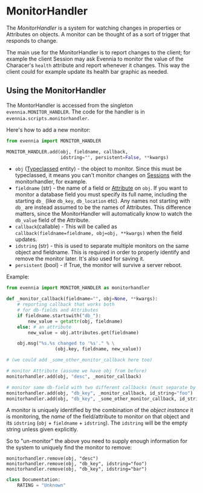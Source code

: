 # MonitorHandler


The *MonitorHandler* is a system for watching changes in properties or Attributes on objects. A monitor can be thought of as a sort of trigger that responds to change. 

The main use for the MonitorHandler is to report changes to the client; for example the client Session may ask Evennia to monitor the value of the Characer's `health` attribute and report whenever it changes. This way the client could for example update its health bar graphic as needed. 

## Using the MonitorHandler

The MontorHandler is accessed from the singleton `evennia.MONITOR_HANDLER`. The code for the handler is in `evennia.scripts.monitorhandler`.

Here's how to add a new monitor: 

```python
from evennia import MONITOR_HANDLER

MONITOR_HANDLER.add(obj, fieldname, callback,
                    idstring="", persistent=False, **kwargs)

```

 - `obj` ([Typeclassed](Typeclasses) entity) - the object to monitor. Since this must be typeclassed, it means you can't monitor changes on [Sessions](Sessions) with the monitorhandler, for example.
 - `fieldname` (str) - the name of a field or [Attribute](Attributes) on `obj`. If you want to monitor a database field you must specify its full name, including the starting `db_` (like `db_key`, `db_location` etc). Any names not starting with `db_` are instead assumed to be the names of Attributes. This difference matters, since the MonitorHandler will automatically know to watch the `db_value` field of the Attribute. 
 - `callback`(callable) - This will be called as `callback(fieldname=fieldname, obj=obj, **kwargs)` when the field updates.
 - `idstring` (str) - this is used to separate multiple monitors on the same object and fieldname. This is required in order to properly identify and remove the monitor later. It's also used for saving it. 
 - `persistent` (bool) - if True, the monitor will survive a server reboot.

Example: 

```python
from evennia import MONITOR_HANDLER as monitorhandler

def _monitor_callback(fieldname="", obj=None, **kwargs):    
    # reporting callback that works both
    # for db-fields and Attributes
    if fieldname.startswith("db_"):
        new_value = getattr(obj, fieldname)
    else: # an attribute    
        new_value = obj.attributes.get(fieldname)

    obj.msg("%s.%s changed to '%s'." % \
                  (obj.key, fieldname, new_value))

# (we could add _some_other_monitor_callback here too)

# monitor Attribute (assume we have obj from before)
monitorhandler.add(obj, "desc", _monitor_callback)  

# monitor same db-field with two different callbacks (must separate by id_string)
monitorhandler.add(obj, "db_key", _monitor_callback, id_string="foo")  
monitorhandler.add(obj, "db_key", _some_other_monitor_callback, id_string="bar")

```

A monitor is uniquely identified by the combination of the *object instance* it is monitoring, the *name* of the field/attribute to monitor on that object and its `idstring` (`obj` + `fieldname` + `idstring`). The `idstring` will be the empty string unless given explicitly. 

So to "un-monitor" the above you need to supply enough information for the system to uniquely find the monitor to remove:

```
monitorhandler.remove(obj, "desc")
monitorhandler.remove(obj, "db_key", idstring="foo")
monitorhandler.remove(obj, "db_key", idstring="bar")
```
```python
class Documentation:
    RATING = "Unknown"
```